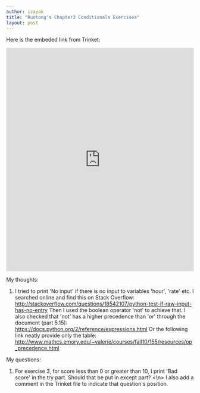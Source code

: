 ```yaml
---
author: izayak
title: "Ruotong's Chapter3 Conditionals Exercises"
layout: post
---
```


Here is the embeded link from Trinket:
<iframe src="https://trinket.io/embed/python/138830866d" width="100%" height="600" frameborder="0" marginwidth="0" marginheight="0" allowfullscreen></iframe>

My thoughts:
1. I tried to print 'No input' if there is no input to variables 'hour', 'rate' etc. 
I searched online and find this on Stack Overflow:
http://stackoverflow.com/questions/18542107/python-test-if-raw-input-has-no-entry
Then I used the boolean operator 'not' to achieve that.
I also checked that 'not' has a higher precedence than 'or' through the document (part 5.15):
https://docs.python.org/2/reference/expressions.html
Or the following link neatly provide only the table:
http://www.mathcs.emory.edu/~valerie/courses/fall10/155/resources/op_precedence.html

My questions:
1. For exercise 3, for score less than 0 or greater than 10, I print 'Bad score' in the try part. Should that be put in except part? <\n>
I also add a comment in the Trinket file to indicate that question's position.


